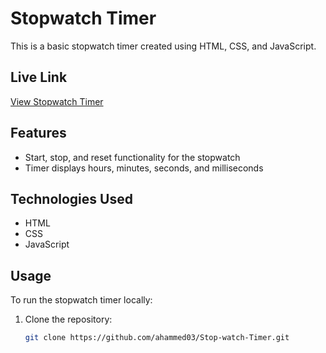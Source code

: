 # Stopwatch Timer

This is a basic stopwatch timer created using HTML, CSS, and JavaScript.

## Live Link

[View Stopwatch Timer](https://ahammed03.github.io/Stop-watch-Timer/)

## Features

- Start, stop, and reset functionality for the stopwatch
- Timer displays hours, minutes, seconds, and milliseconds

## Technologies Used

- HTML
- CSS
- JavaScript

## Usage

To run the stopwatch timer locally:

1. Clone the repository:

   ```bash
   git clone https://github.com/ahammed03/Stop-watch-Timer.git
